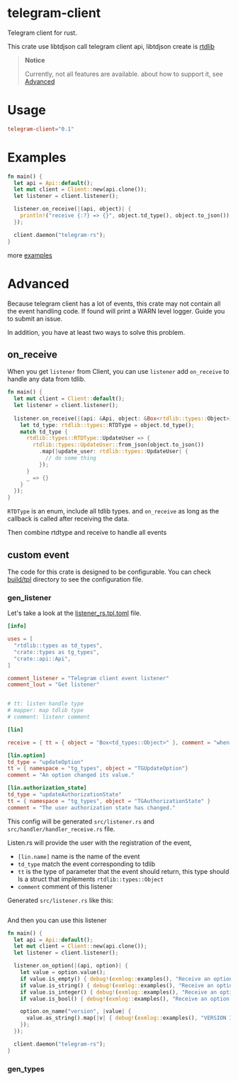 telegram-client
===

Telegram client for rust.

This crate use libtdjson call telegram client api, libtdjson create is [rtdlib](https://crates.io/crates/rtdlib)

> **Notice**
> 
> Currently, not all features are available. about how to support it, see [Advanced](#Advanced)


# Usage

```toml
telegram-client="0.1"
````

# Examples

```rust
fn main() {
  let api = Api::default();
  let mut client = Client::new(api.clone());
  let listener = client.listener();

  listener.on_receive(|(api, object)| {
    println!("receive {:?} => {}", object.td_type(), object.to_json());
  });

  client.daemon("telegram-rs");
}
```

more [examples](./examples)

# Advanced

Because telegram client has a lot of events, this crate may not contain all the event handling code. If found will print a WARN level logger. Guide you to submit an issue.

In addition, you have at least two ways to solve this problem.

## on_receive

When you get `listener` from Client, you can use `listener` add `on_receive` to handle any data from tdlib.

```rust
fn main() {
  let mut client = Client::default();
  let listener = client.listener();
  
  listener.on_receive(|(api: &Api, object: &Box<rtdlib::types::Object>)| {
    let td_type: rtdlib::types::RTDType = object.td_type();
    match td_type {
      rtdlib::types::RTDType::UpdateUser => {
        rtdlib::types::UpdateUser::from_json(object.to_json())
          .map(|update_user: rtdlib::types::UpdateUser| {
            // do some thing
          });
      }
      _ => {}
    }
  });
}
```

`RTDType` is an enum, include all tdlib types. and `on_receive` as long as the callback is called after receiving the data.

Then combine rtdtype and receive to handle all events


## custom event

The code for this crate is designed to be configurable. You can check [build/tpl](build/tpl) directory to see the configuration file.

### gen_listener

Let's take a look at the [listener_rs.tpl.toml](build/tpl/listener_rs.tpl.toml) file.

```toml
[info]

uses = [
  "rtdlib::types as td_types",
  "crate::types as tg_types",
  "crate::api::Api",
]

comment_listener = "Telegram client event listener"
comment_lout = "Get listener"


# tt: listen handle type
# mapper: map tdlib type
# comment: listenr comment

[lin]

receive = { tt = { object = "Box<td_types::Object>" }, comment = "when receive data from tdlib" }

[lin.option]
td_type = "updateOption"
tt = { namespace = "tg_types", object = "TGUpdateOption"}
comment = "An option changed its value."

[lin.authorization_state]
td_type = "updateAuthorizationState"
tt = { namespace = "tg_types", object = "TGAuthorizationState" }
comment = "The user authorization state has changed."
```

This config will be generated `src/listener.rs` and `src/handler/handler_receive.rs` file.

Listen.rs will provide the user with the registration of the event,

- `[lin.name]` name is the name of the event
- `td_type` match the event corresponding to tdlib
- `tt` is the type of parameter that the event should return, this type should Is a struct that implements `rtdlib::types::Object`
- `comment` comment of this listener

Generated `src/listener.rs` like this:

```rust

```

And then you can use this listener

```rust
fn main() {
  let api = Api::default();
  let mut client = Client::new(api.clone());
  let listener = client.listener();

  listener.on_option(|(api, option)| {
    let value = option.value();
    if value.is_empty() { debug!(exmlog::examples(), "Receive an option {} but it's empty", option.name()) }
    if value.is_string() { debug!(exmlog::examples(), "Receive an option {}: String => {}", option.name(), value.as_string().map_or("None".to_string(), |v| v)) }
    if value.is_integer() { debug!(exmlog::examples(), "Receive an option {}: i32 => {}", option.name(), value.as_integer().map_or(-1, |v| v)) }
    if value.is_bool() { debug!(exmlog::examples(), "Receive an option {}: bool => {}", option.name(), value.as_bool().map_or(false, |v| v)) }

    option.on_name("version", |value| {
      value.as_string().map(|v| { debug!(exmlog::examples(), "VERSION IS {}", v); });
    });
  });

  client.daemon("telegram-rs");
}
```

### gen_types


